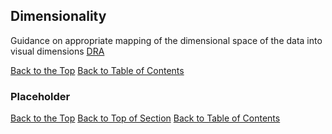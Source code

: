 ## <a name="dimensionality"></a> Dimensionality
Guidance on appropriate mapping of the dimensional space of the data into visual dimensions [DRA](http://www.fcps.net/administration/departments/data)

[Back to the Top](#top)  [Back to Table of Contents](#visualizationStandardsTOC)

### <a name=""></a> Placeholder

[Back to the Top](#top) [Back to Top of Section](#dimensionality) [Back to Table of Contents](#visualizationStandardsTOC)



